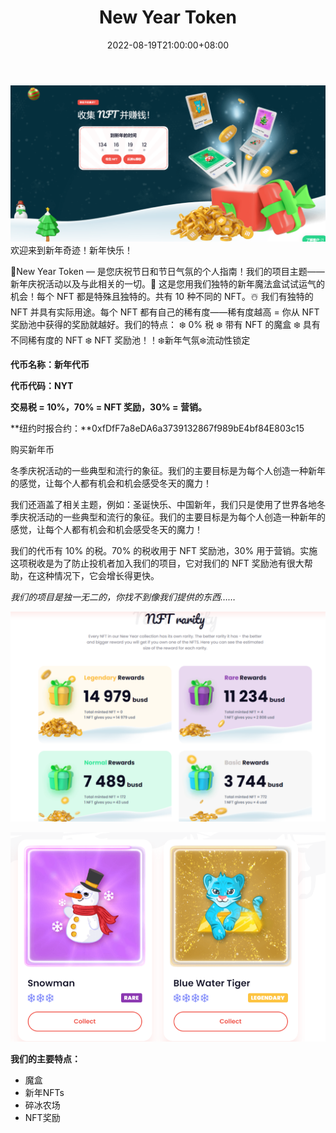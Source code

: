 ﻿---
title: "New Year Token"
description: "🎄New Year Token — 是您庆祝节日和节日气氛的个人指南！我们的项目主题——新年庆祝活动以及与此相关的一切。🎁 这是您用我们独特的新年魔法盒试试运气的机会！每个 NFT 都是特殊且独特的。共有 10 种不同的 NFT。"
date: 2022-08-19T21:00:00+08:00
lastmod: 2022-08-19T15:00:00+08:00
draft: false
authors: ["Cindy"]
featuredImage: "new-year-token.png"
tags: ["Collectibles","New Year Token"]
categories: ["nfts"]
nfts: ["Collectibles"]
blockchain: "BSC"
website: "https://ny-token.com/"
twitter: "https://twitter.com/new_year_token"
discord: ""
telegram: ""
github: ""
youtube: ""
twitch: ""
facebook: ""
instagram: ""
reddit: ""
medium: ""
steam: ""
gitbook: ""
googleplay: ""
appstore: ""
status: "Live"
weight: 
lightgallery: true
toc: true
pinned: false
recommend: false
recommend1: false
---
![image-20220819154614320](image-20220819154614320.png)欢迎来到新年奇迹！新年快乐！

🎄New Year Token — 是您庆祝节日和节日气氛的个人指南！我们的项目主题——新年庆祝活动以及与此相关的一切。🎁 这是您用我们独特的新年魔法盒试试运气的机会！每个 NFT 都是特殊且独特的。共有 10 种不同的 NFT。☃️ 我们有独特的 NFT 并具有实际用途。每个 NFT 都有自己的稀有度——稀有度越高 = 你从 NFT 奖励池中获得的奖励就越好。我们的特点： ❄️ 0% 税 ❄️ 带有 NFT 的魔盒 ❄️ 具有不同稀有度的 NFT ❄️ NFT 奖励池！！❄️新年气氛❄️流动性锁定 

**代币名称：新年代币**

**代币代码：NYT**

**交易税 = 10%，70% = NFT 奖励，30% = 营销。**

**纽约时报合约：**0xfDfF7a8eDA6a3739132867f989bE4bf84E803c15

购买新年币

冬季庆祝活动的一些典型和流行的象征。我们的主要目标是为每个人创造一种新年的感觉，让每个人都有机会和机会感受冬天的魔力！

我们还涵盖了相关主题，例如：圣诞快乐、中国新年，我们只是使用了世界各地冬季庆祝活动的一些典型和流行的象征。我们的主要目标是为每个人创造一种新年的感觉，让每个人都有机会和机会感受冬天的魔力！

我们的代币有 10% 的税。70% 的税收用于 NFT 奖励池，30% 用于营销。实施这项税收是为了防止投机者加入我们的项目，它对我们的 NFT 奖励池有很大帮助，在这种情况下，它会增长得更快。

*我们的项目是独一无二的，你找不到像我们提供的东西……* 

![img](7fcc70a451928a.png)

![img](22a5a962aa33f38046.png)

**我们的主要特点：**

- 魔盒
- 新年NFTs
- 碎冰农场
- NFT奖励


